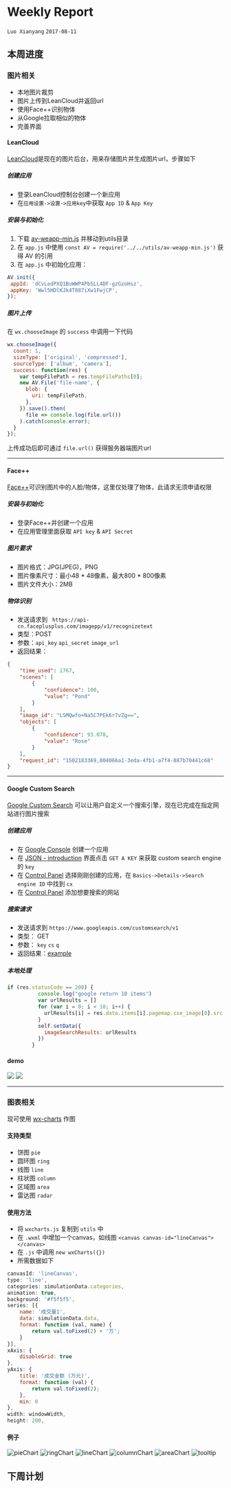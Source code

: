 # Weekly Report

`Luo Xianyang` `2017-08-11`
## 本周进度
### 图片相关
- 本地图片裁剪
- 图片上传到LeanCloud并返回url
- 使用Face++识别物体
- 从Google拉取相似的物体
- 完善界面

#### LeanCloud
[LeanCloud](https://leancloud.cn/)是现在的图片后台，用来存储图片并生成图片url，步骤如下

##### 创建应用
- 登录LeanCloud控制台创建一个新应用
- 在`应用设置->设置->应用key`中获取 `App ID` & `App Key`

##### 安装与初始化
1. 下载 [av-weapp-min.js](https://unpkg.com/leancloud-storage@%5E3.0.0-alpha/dist/av-weapp-min.js) 并移动到utils目录
2. 在 `app.js` 中使用 `const AV = require('../../utils/av-weapp-min.js')` 获得 AV 的引用
3. 在 `app.js` 中初始化应用：

```javascript
AV.init({ 
 appId: 'dCvLedPXQ1BuWWP4PbSLL4DF-gzGzoHsz', 
 appKey: 'Wwl5HDlKJk4T887iXw1FwjCP', 
});

```

##### 图片上传
在 `wx.chooseImage` 的 `success` 中调用一下代码

```javascript
wx.chooseImage({
  count: 1,
  sizeType: ['original', 'compressed'],
  sourceType: ['album', 'camera'],
  success: function(res) {
    var tempFilePath = res.tempFilePaths[0];
    new AV.File('file-name', {
      blob: {
        uri: tempFilePath,
      },
    }).save().then(
      file => console.log(file.url())
    ).catch(console.error);
  }
});
```

上传成功后即可通过 `file.url()` 获得服务器端图片url

---

#### Face++
[Face++](https://www.faceplusplus.com.cn/)可识别图片中的人脸/物体，这里仅处理了物体，此请求无须申请权限

##### 安装与初始化
- 登录Face++并创建一个应用
- 在应用管理里面获取 `API key` & `API Secret`

##### 图片要求
- 图片格式：JPG(JPEG)，PNG
- 图片像素尺寸：最小48 * 48像素，最大800 * 800像素
- 图片文件大小：2MB

##### 物体识别
- 发送请求到 `
https://api-cn.faceplusplus.com/imagepp/v1/recognizetext`
- 类型：POST
- 参数：`api_key` `api_secret` `image_url`
- 返回结果：

```json
{
    "time_used": 1767,
    "scenes": [
        {
            "confidence": 100,
            "value": "Pond"
        }
    ],
    "image_id": "LSMQwfo+Na5C7PEk6r7vZg==",
    "objects": [
        {
            "confidence": 93.078,
            "value": "Rose"
        }
    ],
    "request_id": "1502183369,804066a1-3eda-4fb1-a7f4-887b70441c68"
}
```

---

#### Google Custom Search
[Google Custom Search](https://developers.google.com/custom-search/) 可以让用户自定义一个搜索引擎，现在已完成在指定网站进行图片搜索

##### 创建应用
- 在 [Google Console](https://console.developers.google.com/project) 创建一个应用
- 在 [JSON - introduction](https://developers.google.com/custom-search/json-api/v1/introduction) 界面点击 `GET A KEY` 来获取 custom search engine的 `key`
- 在 [Control Panel](https://cse.google.com/all) 选择刚刚创建的应用，在 `Basics->Details->Search engine ID` 中找到 `cx`
- 在 [Control Panel](https://cse.google.com/all) 添加想要搜索的网站

##### 搜索请求
- 发送请求到 `https://www.googleapis.com/customsearch/v1`
- 类型： GET
- 参数： `key` `cs` `q`
- 返回结果：[example](https://www.googleapis.com/customsearch/v1?key=AIzaSyAljP8hMCeAuY6h6Jl2I4CUGHCPVVsmbf8&cx=003254118020475787427:jgng_p5tzc0&q=rose)

##### 本地处理

```javascript
if (res.statusCode == 200) {
          console.log("google return 10 items")
          var urlResults = []
          for (var i = 0; i < 10; i++) {
            urlResults[i] = res.data.items[i].pagemap.cse_image[0].src
          }
          self.setData({
            imageSearchResults: urlResults
          })
        }
```

#### demo
![](./image/2/result_1.png)
![](./image/2/result_2.png)

---

### 图表相关
现可使用 [wx-charts](https://github.com/xiaolin3303/wx-charts) 作图

#### 支持类型

- 饼图   `pie`
- 圆环图 `ring`
- 线图   `line`
- 柱状图 `column`
- 区域图 `area`
- 雷达图 `radar`

#### 使用方法
- 将 `wxcharts.js` 复制到 `utils` 中
- 在 `.wxml` 中增加一个canvas，如线图 `<canvas canvas-id="lineCanvas"></canvas>`
- 在 `.js` 中调用 `new wxCharts({})`
- 所需数据如下

```javascript
canvasId: 'lineCanvas',
type: 'line',
categories: simulationData.categories,
animation: true,
background: '#f5f5f5',
series: [{
    name: '成交量1',
    data: simulationData.data,
    format: function (val, name) {
        return val.toFixed(2) + '万';
    }
}],
xAxis: {
    disableGrid: true
},
yAxis: {
    title: '成交金额 (万元)',
    format: function (val) {
        return val.toFixed(2);
    },
    min: 0
},
width: windowWidth,
height: 200,
```

#### 例子
![pieChart](https://raw.githubusercontent.com/xiaolin3303/wx-charts/master/example/pie.gif)
![ringChart](https://raw.githubusercontent.com/xiaolin3303/wx-charts/master/example/ring.gif)
![lineChart](https://raw.githubusercontent.com/xiaolin3303/wx-charts/master/example/line.gif)
![columnChart](https://raw.githubusercontent.com/xiaolin3303/wx-charts/master/example/column.gif)
![areaChart](https://raw.githubusercontent.com/xiaolin3303/wx-charts/master/example/area.gif)
![tooltip](https://raw.githubusercontent.com/xiaolin3303/wx-charts/master/example/tooltip.gif)


## 下周计划
